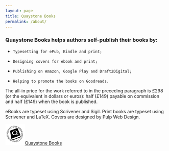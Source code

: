 ```yaml
---
layout: page
title: Quaystone Books
permalink: /about/
---
```


### Quaystone Books helps authors self-publish their books by:

*     Typesetting for ePub, Kindle and print;
*     Designing covers for ebook and print;
*     Publishing on Amazon, Google Play and Draft2Digital;
*     Helping to promote the books on Goodreads.

The all-in price for the work referred to in the preceding paragraph is £298 (or the equivalent in dollars or euros): half (£149) payable on commission and half (£149) when the book is published.

eBooks are typeset using Scrivener and Sigil.
Print books are typeset using Scrivener and LaTeX.
Covers are designed by Pulp Web Design.



![Quaystone Logo](assets/QuaystoneLogo.png)[Quaystone Books](https://thrillers.pub)

